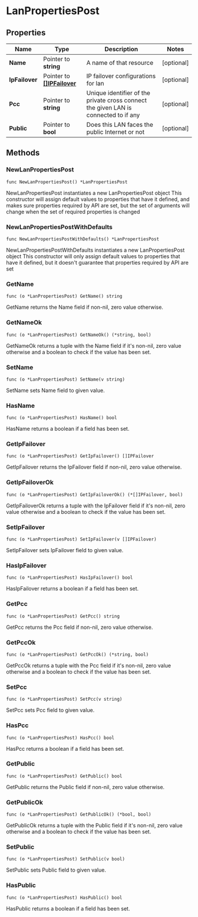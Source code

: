 # LanPropertiesPost

## Properties

|Name | Type | Description | Notes|
|------------ | ------------- | ------------- | -------------|
|**Name** | Pointer to **string** | A name of that resource | [optional] |
|**IpFailover** | Pointer to [**[]IPFailover**](IPFailover.md) | IP failover configurations for lan | [optional] |
|**Pcc** | Pointer to **string** | Unique identifier of the private cross connect the given LAN is connected to if any | [optional] |
|**Public** | Pointer to **bool** | Does this LAN faces the public Internet or not | [optional] |

## Methods

### NewLanPropertiesPost

`func NewLanPropertiesPost() *LanPropertiesPost`

NewLanPropertiesPost instantiates a new LanPropertiesPost object
This constructor will assign default values to properties that have it defined,
and makes sure properties required by API are set, but the set of arguments
will change when the set of required properties is changed

### NewLanPropertiesPostWithDefaults

`func NewLanPropertiesPostWithDefaults() *LanPropertiesPost`

NewLanPropertiesPostWithDefaults instantiates a new LanPropertiesPost object
This constructor will only assign default values to properties that have it defined,
but it doesn't guarantee that properties required by API are set

### GetName

`func (o *LanPropertiesPost) GetName() string`

GetName returns the Name field if non-nil, zero value otherwise.

### GetNameOk

`func (o *LanPropertiesPost) GetNameOk() (*string, bool)`

GetNameOk returns a tuple with the Name field if it's non-nil, zero value otherwise
and a boolean to check if the value has been set.

### SetName

`func (o *LanPropertiesPost) SetName(v string)`

SetName sets Name field to given value.

### HasName

`func (o *LanPropertiesPost) HasName() bool`

HasName returns a boolean if a field has been set.

### GetIpFailover

`func (o *LanPropertiesPost) GetIpFailover() []IPFailover`

GetIpFailover returns the IpFailover field if non-nil, zero value otherwise.

### GetIpFailoverOk

`func (o *LanPropertiesPost) GetIpFailoverOk() (*[]IPFailover, bool)`

GetIpFailoverOk returns a tuple with the IpFailover field if it's non-nil, zero value otherwise
and a boolean to check if the value has been set.

### SetIpFailover

`func (o *LanPropertiesPost) SetIpFailover(v []IPFailover)`

SetIpFailover sets IpFailover field to given value.

### HasIpFailover

`func (o *LanPropertiesPost) HasIpFailover() bool`

HasIpFailover returns a boolean if a field has been set.

### GetPcc

`func (o *LanPropertiesPost) GetPcc() string`

GetPcc returns the Pcc field if non-nil, zero value otherwise.

### GetPccOk

`func (o *LanPropertiesPost) GetPccOk() (*string, bool)`

GetPccOk returns a tuple with the Pcc field if it's non-nil, zero value otherwise
and a boolean to check if the value has been set.

### SetPcc

`func (o *LanPropertiesPost) SetPcc(v string)`

SetPcc sets Pcc field to given value.

### HasPcc

`func (o *LanPropertiesPost) HasPcc() bool`

HasPcc returns a boolean if a field has been set.

### GetPublic

`func (o *LanPropertiesPost) GetPublic() bool`

GetPublic returns the Public field if non-nil, zero value otherwise.

### GetPublicOk

`func (o *LanPropertiesPost) GetPublicOk() (*bool, bool)`

GetPublicOk returns a tuple with the Public field if it's non-nil, zero value otherwise
and a boolean to check if the value has been set.

### SetPublic

`func (o *LanPropertiesPost) SetPublic(v bool)`

SetPublic sets Public field to given value.

### HasPublic

`func (o *LanPropertiesPost) HasPublic() bool`

HasPublic returns a boolean if a field has been set.



